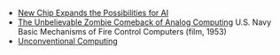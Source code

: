 
* [New Chip Expands the Possibilities for AI](https://www.quantamagazine.org/a-brain-inspired-chip-can-run-ai-with-far-less-energy-20221110/)
* [The Unbelievable Zombie Comeback of Analog Computing](https://archive.is/ZMTku)
U.S. Navy Basic Mechanisms of Fire Control Computers (film, 1953)
* [Unconventional Computing](https://www.youtube.com/watch?v=szTtg302Hic)